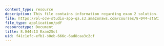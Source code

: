 ```yaml
---
content_type: resource
description: This file contains information regarding exam 2 solution.
file: https://ol-ocw-studio-app-qa.s3.amazonaws.com/courses/8-044-statistical-physics-i-spring-2013/f41c1efcefb1b0eb666c6ad8caa3c2cf_MIT8_044S14_exam2sol_04.pdf
file_type: application/pdf
resourcetype: Document
title: 8.044s13 Exam2Sol
uid: f41c1efc-efb1-b0eb-666c-6ad8caa3c2cf
---
```

